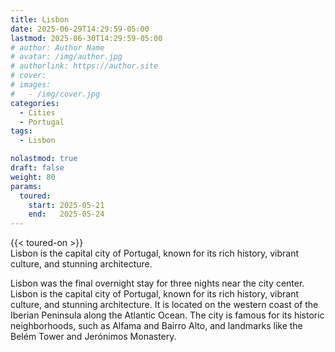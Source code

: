 ```yaml
---
title: Lisbon
date: 2025-06-29T14:29:59-05:00
lastmod: 2025-06-30T14:29:59-05:00
# author: Author Name
# avatar: /img/author.jpg
# authorlink: https://author.site
# cover: 
# images:
#   - /img/cover.jpg
categories:
  - Cities
  - Portugal
tags:
  - Lisbon

nolastmod: true
draft: false
weight: 80
params: 
  toured:
    start: 2025-05-21
    end:   2025-05-24
---
```

{{< toured-on >}}  
Lisbon is the capital city of Portugal, known for its rich history, vibrant culture, and stunning architecture.

<!--more-->
Lisbon was the final overnight stay for three nights near the city center. Lisbon is the capital city of Portugal, known for its rich history, vibrant culture, and stunning architecture. It is located on the western coast of the Iberian Peninsula along the Atlantic Ocean. The city is famous for its historic neighborhoods, such as Alfama and Bairro Alto, and landmarks like the Belém Tower and Jerónimos Monastery.
